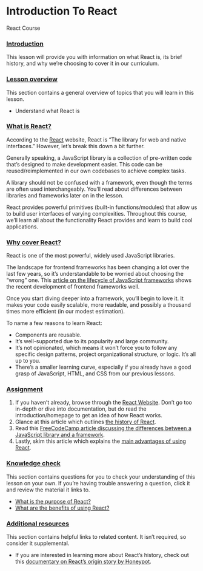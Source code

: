 # Introduction To React

React Course

### [Introduction](https://www.theodinproject.com/lessons/node-path-react-new-introduction-to-react#introduction)

This lesson will provide you with information on what React is, its brief history, and why we’re choosing to cover it in our curriculum.

### [Lesson overview](https://www.theodinproject.com/lessons/node-path-react-new-introduction-to-react#lesson-overview)

This section contains a general overview of topics that you will learn in this lesson.

- Understand what React is

### [What is React?](https://www.theodinproject.com/lessons/node-path-react-new-introduction-to-react#what-is-react)

According to the [React](https://react.dev/) website, React is “The library for web and native interfaces.” However, let’s break this down a bit further.

Generally speaking, a JavaScript library is a collection of pre-written code that’s designed to make development easier. This code can be reused/reimplemented in our own codebases to achieve complex tasks.

A library should not be confused with a framework, even though the terms are often used interchangeably. You’ll read about differences between libraries and frameworks later on in the lesson.

React provides powerful primitives (built-in functions/modules) that allow us to build user interfaces of varying complexities. Throughout this course, we’ll learn all about the functionality React provides and learn to build cool applications.

### [Why cover React?](https://www.theodinproject.com/lessons/node-path-react-new-introduction-to-react#why-cover-react)

React is one of the most powerful, widely used JavaScript libraries.

The landscape for frontend frameworks has been changing a lot over the last few years, so it’s understandable to be worried about choosing the “wrong” one. This [article on the lifecycle of JavaScript frameworks](https://iamtapan.medium.com/this-is-how-long-the-life-cycle-of-a-javascript-framework-lasts-d21b29320512) shows the recent development of frontend frameworks well.

Once you start diving deeper into a framework, you’ll begin to love it. It makes your code easily scalable, more readable, and possibly a thousand times more efficient (in our modest estimation).

To name a few reasons to learn React:

- Components are reusable.
- It’s well-supported due to its popularity and large community.
- It’s not opinionated, which means it won’t force you to follow any specific design patterns, project organizational structure, or logic. It’s all up to you.
- There’s a smaller learning curve, especially if you already have a good grasp of JavaScript, HTML, and CSS from our previous lessons.

### [Assignment](https://www.theodinproject.com/lessons/node-path-react-new-introduction-to-react#assignment)

1. If you haven’t already, browse through the [React Website](https://react.dev/). Don’t go too in-depth or dive into documentation, but do read the introduction/homepage to get an idea of how React works.
2. Glance at this article which outlines [the history of React](https://blog.risingstack.com/the-history-of-react-js-on-a-timeline/).
3. Read this [FreeCodeCamp article discussing the differences between a JavaScript library and a framework](https://www.freecodecamp.org/news/the-difference-between-a-framework-and-a-library-bd133054023f/).
4. Lastly, skim this article which explains the [main advantages of using React](https://www.geeksforgeeks.org/what-are-the-advantages-of-react-js/).

### [Knowledge check](https://www.theodinproject.com/lessons/node-path-react-new-introduction-to-react#knowledge-check)

This section contains questions for you to check your understanding of this lesson on your own. If you’re having trouble answering a question, click it and review the material it links to.

- [What is the purpose of React?](https://www.theodinproject.com/lessons/node-path-react-new-introduction-to-react#what-is-react)
- [What are the benefits of using React?](https://www.theodinproject.com/lessons/node-path-react-new-introduction-to-react#why-cover-react)

### [Additional resources](https://www.theodinproject.com/lessons/node-path-react-new-introduction-to-react#additional-resources)

This section contains helpful links to related content. It isn’t required, so consider it supplemental.

- If you are interested in learning more about React’s history, check out this [documentary on React’s origin story by Honeypot](https://www.youtube.com/watch?v=8pDqJVdNa44).